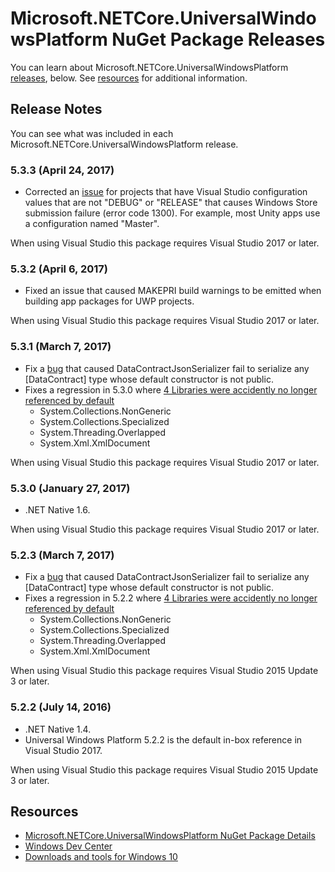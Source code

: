 # Microsoft.NETCore.UniversalWindowsPlatform NuGet Package Releases

You can learn about Microsoft.NETCore.UniversalWindowsPlatform [releases](#releases), below. See [resources](#resources) for additional information.

## Release Notes

You can see what was included in each Microsoft.NETCore.UniversalWindowsPlatform release.

### 5.3.3 (April 24, 2017)

- Corrected an [issue](http://stackoverflow.com/questions/43530071/how-to-fix-app-submission-error-of-1300) for projects that have Visual Studio configuration values that are not "DEBUG" or "RELEASE" that causes Windows Store submission failure (error code 1300). For example, most Unity apps use a configuration named "Master". 

When using Visual Studio this package requires Visual Studio 2017 or later.

### 5.3.2 (April 6, 2017)

- Fixed an issue that caused MAKEPRI build warnings to be emitted when building app packages for UWP projects.

When using Visual Studio this package requires Visual Studio 2017 or later.

### 5.3.1 (March 7, 2017)

- Fix a [bug](https://github.com/dotnet/corefx/issues/10374) that caused DataContractJsonSerializer fail to serialize any [DataContract] type whose default constructor is not public.
- Fixes a regression in 5.3.0 where [4 Libraries were accidently no longer referenced by default](https://github.com/dotnet/corefx/issues/10338)
    - System.Collections.NonGeneric
    - System.Collections.Specialized
    - System.Threading.Overlapped
    - System.Xml.XmlDocument

When using Visual Studio this package requires Visual Studio 2017 or later.

### 5.3.0 (January 27, 2017)

- .NET Native 1.6.

When using Visual Studio this package requires Visual Studio 2017 or later.


### 5.2.3 (March 7, 2017)

- Fix a [bug](https://github.com/dotnet/corefx/issues/10374) that caused DataContractJsonSerializer fail to serialize any [DataContract] type whose default constructor is not public.
- Fixes a regression in 5.2.2 where [4 Libraries were accidently no longer referenced by default](https://github.com/dotnet/corefx/issues/10338)
    - System.Collections.NonGeneric
    - System.Collections.Specialized
    - System.Threading.Overlapped
    - System.Xml.XmlDocument

When using Visual Studio this package requires Visual Studio 2015 Update 3 or later.

### 5.2.2 (July 14, 2016)

- .NET Native 1.4.
- Universal Windows Platform 5.2.2 is the default in-box reference in Visual Studio 2017.

When using Visual Studio this package requires Visual Studio 2015 Update 3 or later.

## Resources

- [Microsoft.NETCore.UniversalWindowsPlatform NuGet Package Details](https://www.nuget.org/packages/Microsoft.NETCore.UniversalWindowsPlatform)
- [Windows Dev Center](https://developer.microsoft.com/en-us/windows/apps/getstarted)
- [Downloads and tools for Windows 10](https://developer.microsoft.com/en-us/windows/downloads)
